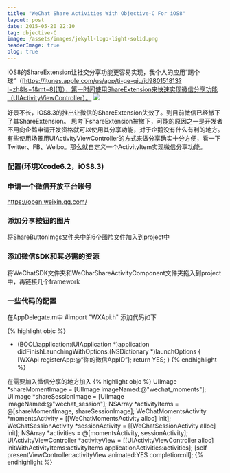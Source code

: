```yaml
---
title: "WeChat Share Activities With Objective-C For iOS8"
layout: post
date: 2015-05-20 22:10
tag: objective-C
image: /assets/images/jekyll-logo-light-solid.png
headerImage: true
blog: true
---
```


iOS8的ShareExtension让社交分享功能更容易实现，我个人的应用“踢个球”（[https://itunes.apple.com/us/app/ti-ge-qiu/id980151813?l=zh&ls=1&mt=8][1]），第一时间使用ShareExtension来快速实现微信分享功能（UIActivityViewController）。
![][image-1]

好景不长，iOS8.3的推出让微信的ShareExtension失效了。到目前微信已经撤下了其ShareExtension。
思考下shareExtension被撤下，可能的原因之一是开发者不用向企鹅申请开发资格就可以使用其分享功能，对于企鹅没有什么有利的地方。
有些使用场景用UIActivityViewController的方式来做分享确实十分方便，看一下Twitter、FB、Weibo。那么就自定义一个ActivityItem实现微信分享功能。

### 配置(环境Xcode6.2，iOS8.3)
### 申请一个微信开放平台账号
https://open.weixin.qq.com/

### 添加分享按钮的图片
将ShareButtonImgs文件夹中的6个图片文件加入到project中

### 添加微信SDK和其必需的资源
将WeChatSDK文件夹和WeCharShareActivityComponent文件夹拖入到project中，再链接几个framework


### 一些代码的配置
在AppDelegate.m中 #import "WXApi.h" 添加代码如下

{% highlight objc %}
- (BOOL)application:(UIApplication \*)application
didFinishLaunchingWithOptions:(NSDictionary \*)launchOptions {
   [WXApi registerApp:@“你的微信AppID”];
   return YES;
 }
{% endhighlight %}


在需要加入微信分享的地方加入
{% highlight objc %}
UIImage \*shareMomentImage = [UIImage imageNamed:@"wechat\_moments"];
  UIImage \*shareSessionImage = [UIImage imageNamed:@"wechat\_session"];
  NSArray \*activityItems = @[shareMomentImage, shareSessionImage];
  WeChatMomentsActivity \*momentsActivity = [[WeChatMomentsActivity alloc] init];
  WeChatSessionActivity \*sessionActivity = [[WeChatSessionActivity alloc] init];
  NSArray \*activities = @[momentsActivity, sessionActivity];
  UIActivityViewController \*activityView = [[UIActivityViewController alloc] initWithActivityItems:activityItems
 applicationActivities:activities];
  [self presentViewController:activityView animated:YES completion:nil];
{% endhighlight %}

[1]:	https://itunes.apple.com/us/app/ti-ge-qiu/id980151813?l=zh&ls=1&mt=8

[image-1]:	http://itwoeleven.github.io/postImgs/2015-05-20-WeChat-Share-Activities-With-Objective-C-For-iOS8/001.png